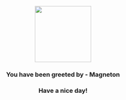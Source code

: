 <p align="center">
            <img src="https://raw.githubusercontent.com/PokeAPI/sprites/master/sprites/pokemon/82.png" width="150" height="150">
          </p>
          <h3 align="center">You have been greeted by - <b>Magneton</b></h3>
          <h3 align="center">Have a nice day!</h3>
        